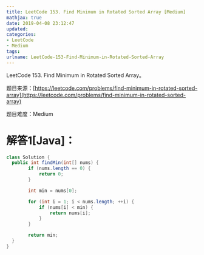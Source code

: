 ```yaml
---
title: LeetCode 153. Find Minimum in Rotated Sorted Array [Medium]
mathjax: true
date: 2019-04-08 23:12:47
updated:
categories:
- LeetCode
- Medium
tags:
urlname: LeetCode-153-Find-Minimum-in-Rotated-Sorted-Array
---
```


LeetCode 153. Find Minimum in Rotated Sorted Array。

<!-- more -->

题目来源：[https://leetcode.com/problems/find-minimum-in-rotated-sorted-array](https://leetcode.com/problems/find-minimum-in-rotated-sorted-array)

题目难度：Medium



# 解答1[Java]：

```java
class Solution {
  public int findMin(int[] nums) {
        if (nums.length == 0) {
            return 0;
        }

        int min = nums[0];

        for (int i = 1; i < nums.length; ++i) {
            if (nums[i] < min) {
                return nums[i];
            }
        }

        return min;
  }
}
```

